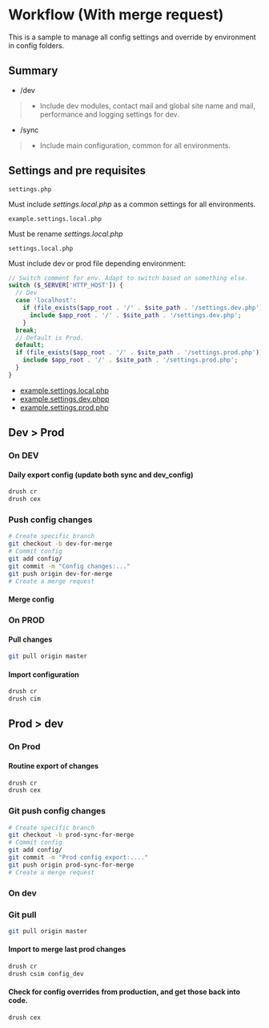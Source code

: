 # Workflow (With merge request)

This is a sample to manage all config settings and override by environment in config folders.

## Summary

* /dev
> * Include dev modules, contact mail and global site name and mail, performance and logging settings for dev.

* /sync
> * Include main configuration, common for all environments.

## Settings and pre requisites

```settings.php```

Must include _settings.local.php_ as a common settings for all environments.

```example.settings.local.php```

Must be rename _settings.local.php_

```settings.local.php```

Must include dev or prod file depending environment:

```php
// Switch comment for env. Adapt to switch based on something else.
switch ($_SERVER['HTTP_HOST']) {
  // Dev
  case 'localhost':
    if (file_exists($app_root . '/' . $site_path . '/settings.dev.php')) {
      include $app_root . '/' . $site_path . '/settings.dev.php';
    }
  break;
  // Default is Prod.
  default;
  if (file_exists($app_root . '/' . $site_path . '/settings.prod.php')) {
    include $app_root . '/' . $site_path . '/settings.prod.php';
  }
}
```

* [example.settings.local.php](../example.settings.local.php)
* [example.settings.dev.phpp](../example.settings.dev.php)
* [example.settings.prod.php](../example.settings.prod.phpp)

## Dev > Prod

### On DEV

#### Daily export config (update both sync and dev_config)

```bash
drush cr
drush cex
```

### Push config changes

```bash
# Create specific branch
git checkout -b dev-for-merge
# Commit config
git add config/
git commit -m "Config changes:..."
git push origin dev-for-merge
# Create a merge request
```

#### Merge config

### On PROD

#### Pull changes

```bash
git pull origin master
```

#### Import configuration

```bash
drush cr
drush cim
```

## Prod > dev

### On Prod

#### Routine export of changes

```bash
drush cr
drush cex
```

### Git push config changes

```bash
# Create specific branch
git checkout -b prod-sync-for-merge
# Commit config
git add config/
git commit -m "Prod config export:...."
git push origin prod-sync-for-merge
# Create a merge request
```

### On dev

### Git pull

```bash
git pull origin master
```

#### Import to merge last prod changes

```bash
drush cr
drush csim config_dev
```

#### Check for config overrides from production, and get those back into code.

```drush cex```
